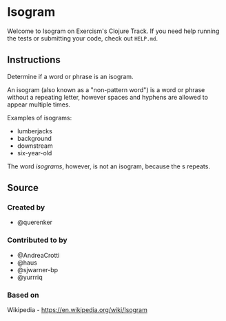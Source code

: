 # Isogram

Welcome to Isogram on Exercism's Clojure Track.
If you need help running the tests or submitting your code, check out `HELP.md`.

## Instructions

Determine if a word or phrase is an isogram.

An isogram (also known as a "non-pattern word") is a word or phrase without a repeating letter, however spaces and hyphens are allowed to appear multiple times.

Examples of isograms:

- lumberjacks
- background
- downstream
- six-year-old

The word _isograms_, however, is not an isogram, because the s repeats.

## Source

### Created by

- @querenker

### Contributed to by

- @AndreaCrotti
- @haus
- @sjwarner-bp
- @yurrriq

### Based on

Wikipedia - https://en.wikipedia.org/wiki/Isogram
